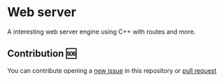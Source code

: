 # Web server
A interesting web server engine using C++ with routes and more.

## Contribution 🆘
You can contribute opening a [new issue](https://github.com/TeamParches/web-server/issues) in this repository or [pull request](https://github.com/TeamParches/web-server/pulls)
